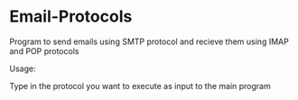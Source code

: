 # Email-Protocols

Program to send emails using SMTP protocol and recieve them using IMAP and POP protocols


Usage:

Type in the protocol you want to execute as input to the main program
